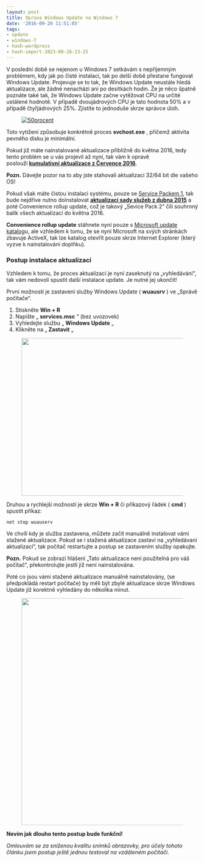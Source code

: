 ```yaml
---
layout: post
title: Oprava Windows Update na Windows 7
date: '2016-09-20 11:51:05'
tags:
- update
- windows-7
- hash-wordpress
- hash-import-2023-08-28-13-25
---
```


V poslední době se nejenom u Windows 7 setkávám s nepříjemným problémem, kdy jak po čisté instalaci, tak po delší době přestane fungovat Windows Update. Projevuje se to tak, že Windows Update neustále hledá aktualizace, ale žádné nenachází ani po desítkách hodin. Že je něco špatně poznáte také tak, že Windows Update začne vytěžovat CPU na určité ustálené hodnotě. V případě dvoujádrových CPU je tato hodnota 50% a v případě čtyřjádrových 25%. Zjistíte to jednoduše skrze správce úloh.

<figure class="aligncenter"><a href="https://www.maxxx.cz/wp-content/uploads/2016/09/50procent.png"><img decoding="async" src="https://www.maxxx.cz/wp-content/uploads/2016/09/50procent.png" alt="50procent" class="wp-image-2323"></a></figure>

Toto vytížení způsobuje konkrétně proces **svchost.exe** , přičemž aktivita pevného disku je minimální.

Pokud již máte nainstalované aktualizace přibližně do května 2016, tedy tento problém se u vás projevil až nyní, tak vám k opravě poslouží&nbsp;**[kumulativní aktualizace z Července 2016](https://support.microsoft.com/cs-cz/kb/3172605)**.

**Pozn.** Dávejte pozor na to aby jste stahovali aktualizaci 32/64 bit dle vašeho OS!

Pokud však máte čistou instalaci systému, pouze se [Service Packem 1](https://www.microsoft.com/cs-CZ/download/details.aspx?id=5842), tak bude nejdříve nutno doinstalovat **[aktualizaci sady služeb z dubna 2015](https://support.microsoft.com/cs-cz/kb/3020369)**&nbsp;a poté&nbsp;Convenience rollup update, což je takový „Sevice Pack 2“ čili souhrnný balík všech aktualizací do května 2016.

**Convenience rollup update** stáhnete nyní pouze s [Microsoft update katalog](http://catalog.update.microsoft.com/v7/site/Search.aspx?q=KB3125574)u, ale vzhledem k tomu, že se nyní Microsoft na svých stránkách zbavuje ActiveX, tak lze katalog otevřít pouze skrze Internet Explorer (který vyzve k nainstalování doplňku).

### Postup instalace aktualizací

Vzhledem k tomu, že proces aktualizací je nyní zaseknutý na „vyhledávání“, tak vám nedovolí spustit další instalace update. Je nutné jej ukončit!

První možností je zastavení služby Windows Update ( **wuausrv** ) ve „Správě počítače“.

1. Stiskněte **Win + R**
2. Napište „ **services.msc** “ (bez uvozovek)
3. Vyhledejte službu „ **Windows Update** „
4. Klikněte na „ **Zastavit** „
<figure class="wp-block-image"><a href="http://192.168.20.2/wordpress/wp-content/uploads/2016/09/stopwu-1024x413-1.png"><img decoding="async" loading="lazy" width="1024" height="413" src="http://192.168.20.2/wordpress/wp-content/uploads/2016/09/stopwu-1024x413-1.png" alt="" class="wp-image-4360" srcset=" __GHOST_URL__ /content/images/wordpress/2016/09/stopwu-1024x413-1.png 1024w, __GHOST_URL__ /content/images/wordpress/2016/09/stopwu-1024x413-1-300x121.png 300w, __GHOST_URL__ /content/images/wordpress/2016/09/stopwu-1024x413-1-768x310.png 768w" sizes="(max-width: 1024px) 100vw, 1024px"></a></figure>

Druhou a rychlejší možností je skrze **Win + R** či příkazový řádek ( **cmd** ) spustit příkaz:

    net stop wuauserv

Ve chvíli kdy je služba zastavena, můžete začít manuálně instalovat vámi stažené aktualizace. Pokud se i stažená aktualizace zastaví na „vyhledávaní aktualizací“, tak počítač restartujte a postup se zastavením služby opakujte.

**Pozn.** Pokud se zobrazí hlášení&nbsp;„Tato aktualizace není použitelná pro váš počítač“, překontrolujte jestli již není nainstalována.

Poté co jsou vámi stažené aktualizace manuálně nainstalovány, (se předpokládá restart počítače) by měli být zbylé aktualizace skrze Windows Update již korektně vyhledány do několika minut.

<figure class="wp-block-image"><a href="http://192.168.20.2/wordpress/wp-content/uploads/2016/09/aktf.png"><img decoding="async" loading="lazy" width="995" height="594" src="http://192.168.20.2/wordpress/wp-content/uploads/2016/09/aktf.png" alt="" class="wp-image-4361" srcset=" __GHOST_URL__ /content/images/wordpress/2016/09/aktf.png 995w, __GHOST_URL__ /content/images/wordpress/2016/09/aktf-300x179.png 300w, __GHOST_URL__ /content/images/wordpress/2016/09/aktf-768x458.png 768w" sizes="(max-width: 995px) 100vw, 995px"></a></figure>

**Nevím jak dlouho tento postup bude funkční!**

_Omlouvám se za sníženou kvalitu snímků obrazovky, pro účely tohoto článku jsem postup ještě jednou testoval na vzdáleném počítači._

<!--kg-card-end: html-->